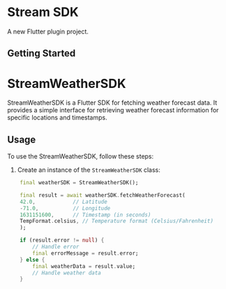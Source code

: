 # Stream SDK

A new Flutter plugin project.

## Getting Started

# StreamWeatherSDK

StreamWeatherSDK is a Flutter SDK for fetching weather forecast data. It provides a simple interface for retrieving weather forecast information for specific locations and timestamps.

## Usage

To use the StreamWeatherSDK, follow these steps:

1. Create an instance of the `StreamWeatherSDK` class:

```dart
    final weatherSDK = StreamWeatherSDK();

    final result = await weatherSDK.fetchWeatherForecast(
    42.0,            // Latitude
    -71.0,           // Longitude
    1631151600,      // Timestamp (in seconds)
    TempFormat.celsius, // Temperature format (Celsius/Fahrenheit)
    );

    if (result.error != null) {
        // Handle error
        final errorMessage = result.error;
    } else {
        final weatherData = result.value;
        // Handle weather data
    }
```